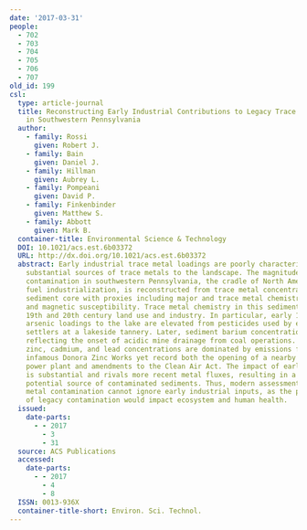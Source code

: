 ```yaml
---
date: '2017-03-31'
people:
  - 702
  - 703
  - 704
  - 705
  - 706
  - 707
old_id: 199
csl:
  type: article-journal
  title: Reconstructing Early Industrial Contributions to Legacy Trace Metal Contamination
    in Southwestern Pennsylvania
  author:
    - family: Rossi
      given: Robert J.
    - family: Bain
      given: Daniel J.
    - family: Hillman
      given: Aubrey L.
    - family: Pompeani
      given: David P.
    - family: Finkenbinder
      given: Matthew S.
    - family: Abbott
      given: Mark B.
  container-title: Environmental Science & Technology
  DOI: 10.1021/acs.est.6b03372
  URL: http://dx.doi.org/10.1021/acs.est.6b03372
  abstract: Early industrial trace metal loadings are poorly characterized but potentially
    substantial sources of trace metals to the landscape. The magnitude of legacy
    contamination in southwestern Pennsylvania, the cradle of North American fossil
    fuel industrialization, is reconstructed from trace metal concentrations in a
    sediment core with proxies including major and trace metal chemistry, bulk density,
    and magnetic susceptibility. Trace metal chemistry in this sediment record reflects
    19th and 20th century land use and industry. In particular, early 19th century
    arsenic loadings to the lake are elevated from pesticides used by early European
    settlers at a lakeside tannery. Later, sediment barium concentrations rise, likely
    reflecting the onset of acidic mine drainage from coal operations. Twentieth century
    zinc, cadmium, and lead concentrations are dominated by emissions from the nearby,
    infamous Donora Zinc Works yet record both the opening of a nearby coal-fired
    power plant and amendments to the Clean Air Act. The impact of early industry
    is substantial and rivals more recent metal fluxes, resulting in a significant
    potential source of contaminated sediments. Thus, modern assessments of trace
    metal contamination cannot ignore early industrial inputs, as the potential remobilization
    of legacy contamination would impact ecosystem and human health.
  issued:
    date-parts:
      - - 2017
        - 3
        - 31
  source: ACS Publications
  accessed:
    date-parts:
      - - 2017
        - 4
        - 8
  ISSN: 0013-936X
  container-title-short: Environ. Sci. Technol.
---
```

